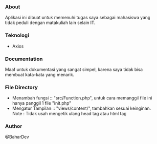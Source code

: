 ### About 
Aplikasi ini dibuat untuk memenuhi tugas saya sebagai mahasiswa yang tidak peduli dengan matakuliah lain selain IT.

### Teknologi
- Axios

### Documentation
Maaf untuk dokumentasi yang sangat simpel, karena saya tidak bisa membuat kata-kata yang menarik.

### File Directory
- Menambah fungsi       :: "src/Function.php", untuk cara memanggil file ini hanya panggil 1 file "init.php"
- Mengatur Tampilan     :: "views/content/", tambahkan sesuai keinginan. Note : Tidak usah mengetik ulang head tag atau html tag

### Author
@BaharDev